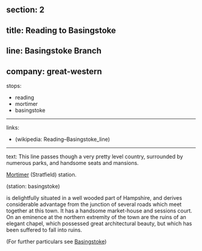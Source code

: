 section: 2
----
title: Reading to Basingstoke
----
line: Basingstoke Branch
----
company: great-western
----
stops:
- reading
- mortimer
- basingstoke
----
links:
- (wikipedia: Reading–Basingstoke_line)
----
text: This line passes though a very pretty level country, surrounded by numerous parks, and handsome seats and mansions.

[Mortimer](/stations/mortimer) (Stratfield) station.

(station: basingstoke)

is delightfully situated in a well wooded part of Hampshire, and derives considerable advantage from the junction of several roads which meet together at this town. It has a handsome market-house and sessions court. On an eminence at the northern extremity of the town are the ruins of an elegant chapel, which possessed great architectural beauty, but which has been suffered to fall into ruins.

(For further particulars see [Basingstoke](/stations/basingstoke))
